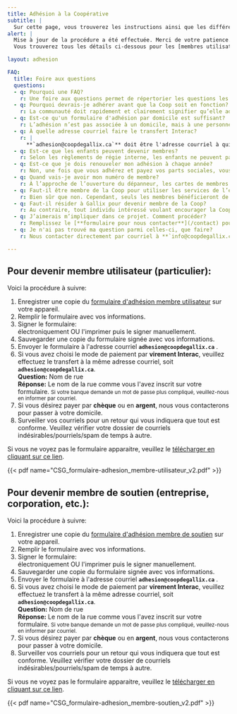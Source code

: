 ```yaml
---
title: Adhésion à la Coopérative
subtitle: |
  Sur cette page, vous trouverez les instructions ainsi que les différents formulaires d'adhésion pour devenir membre de la Coopérative.
alert: |
  Mise à jour de la procédure a été effectuée. Merci de votre patience.  
  Vous trouverez tous les détails ci-dessous pour les [membres utilisateurs](#pour-les-futurs-membres-utilisateurs) et les [membres de soutien](#pour-les-futurs-membres-de-soutien) ainsi qu'une [Foire aux questions](#foire-aux-questions) au bas de la page.

layout: adhesion

FAQ:
  title: Foire aux questions
  questions:
  - q: Pourquoi une FAQ?
    r: Une foire aux questions permet de répertorier les questions les plus fréquemment posées par les membres de la communauté. Si vous croyez que des clarifications sont nécessaires, veuillez [**entrer en contact avec nous**](/contact).
  - q: Pourquoi devrais-je adhérer avant que la Coop soit en fonction?
    r: La communauté doit rapidement et clairement signifier qu’elle adhère et soutient ce projet. Au-delà de l’aspect monétaire (Part sociale), les personnes qui officialisent leur adhésion en remplissant le formulaire et en versant le montant des parts sociales donnent un signal fort aux bailleurs de fonds et aux organisations que le projet est sérieux et que la population l’appuie. Ceci permettra sans doute de faciliter les démarches administratives et de compléter les travaux plus rapidement et à moindre coût.
  - q: Est-ce qu'un formulaire d'adhésion par domicile est suffisant?
    r: L’adhésion n’est pas associée à un domicile, mais à une personne physique. Chaque individu désirant devenir membre utilisateur doit remplir son propre formulaire et cotiser le montant requis. Les rabais et autres avantages seront aux personnes qui sont membres utilisateurs et non par domicile.
  - q: À quelle adresse courriel faire le transfert Interac?
    r: |
      **`adhesion@coopdegallix.ca`** doit être l'adresse courriel à qui envoyer les transferts Interac.
  - q: Est-ce que les enfants peuvent devenir membres?
    r: Selon les règlements de régie interne, les enfants ne peuvent pas devenir membres. Cependant, ils pourront bénéficier des rabais en utilisant la carte de membre de leurs parents.
  - q: Est-ce que je dois renouveler mon adhésion à chaque année?
    r: Non, une fois que vous adhérez et payez vos parts sociales, vous demeurez membre aussi longtemps que vous ne retirez pas votre argent.
  - q: Quand vais-je avoir mon numéro de membre?
    r: À l’approche de l’ouverture du dépanneur, les cartes de membres seront transmises aux membres utilisateurs.
  - q: Faut-il être membre de la Coop pour utiliser les services de l’épicerie ou de la station-service?
    r: Bien sûr que non. Cependant, seuls les membres bénéficieront de certains avantages qui leur seront offerts.
  - q: Faut-il résider à Gallix pour devenir membre de la Coop?
    r: Au contraire, tout individu intéressé voulant encourager la Coop peut y adhérer! Que vous soyez touristes de passage ou réguliers, résidents de villes voisines ou des grands centres comme Montréal, vous êtes les bienvenus.
  - q: J’aimerais m’impliquer dans ce projet. Comment procéder?
    r: Remplissez le [**formulaire pour nous contacter**](/contact) pour nous faire connaître votre intention. Un membre du Conseil d'administration entrera en communication avec vous.
  - q: Je n'ai pas trouvé ma question parmi celles-ci, que faire?
    r: Nous contacter directement par courriel à **`info@coopdegallix.ca`** ou en utilisant la [**page dédiée pour nous contacter**](/contact).

---
```


## Pour devenir membre utilisateur (particulier):

Voici la procédure à suivre:
1. Enregistrer une copie du [<i class="fas fa-download text-dark"></i> formulaire d'adhésion membre utilisateur](/fichiers/CSG_formulaire-adhesion_membre-utilisateur_v2.pdf) sur votre appareil.
2. Remplir le formulaire avec vos informations.
3. Signer le formulaire:  
   électroniquement OU l'imprimer puis le signer manuellement.
4. Sauvegarder une copie du formulaire signée avec vos informations.
5. Envoyer le formulaire à l'adresse courriel **`adhesion@coopdegallix.ca`** .
6. Si vous avez choisi le mode de paiement par **virement Interac**, veuillez effectuez le transfert à la même adresse courriel, soit **`adhesion@coopdegallix.ca`**.  
   **Question:** Nom de rue  
   **Réponse:** Le nom de la rue comme vous l'avez inscrit sur votre formulaire. <small>Si votre banque demande un mot de passe plus compliqué, veuillez-nous en informer par courriel.</small>
7. Si vous désirez payer par **chèque** ou en **argent**, nous vous contacterons pour passer à votre domicile.
8. Surveiller vos courriels pour un retour qui vous indiquera que tout est conforme.
   Veuillez vérifier votre dossier de courriels indésirables/pourriels/spam de temps à autre.

Si vous ne voyez pas le formulaire apparaitre, veuillez le [télécharger en cliquant sur ce lien](/fichiers/CSG_formulaire-adhesion_membre-utilisateur_v2.pdf).

{{< pdf name="CSG_formulaire-adhesion_membre-utilisateur_v2.pdf" >}}

## Pour devenir membre de soutien (entreprise, corporation, etc.):

Voici la procédure à suivre:
1. Enregistrer une copie du [<i class="fas fa-download text-dark"></i> formulaire d'adhésion membre de soutien](/fichiers/CSG_formulaire-adhesion_membre-soutien_v2.pdf) sur votre appareil.
2. Remplir le formulaire avec vos informations.
3. Signer le formulaire:  
   électroniquement OU l'imprimer puis le signer manuellement.
4. Sauvegarder une copie du formulaire signée avec vos informations.
5. Envoyer le formulaire à l'adresse courriel **`adhesion@coopdegallix.ca`** .
6. Si vous avez choisi le mode de paiement par **virement Interac**, veuillez effectuez le transfert à la même adresse courriel, soit **`adhesion@coopdegallix.ca`**.  
   **Question:** Nom de rue  
   **Réponse:** Le nom de la rue comme vous l'avez inscrit sur votre formulaire. <small>Si votre banque demande un mot de passe plus compliqué, veuillez-nous en informer par courriel.</small>
7. Si vous désirez payer par **chèque** ou en **argent**, nous vous contacterons pour passer à votre domicile.
8. Surveiller vos courriels pour un retour qui vous indiquera que tout est conforme.
   Veuillez vérifier votre dossier de courriels indésirables/pourriels/spam de temps à autre.

Si vous ne voyez pas le formulaire apparaitre, veuillez le [télécharger en cliquant sur ce lien](/fichiers/CSG_formulaire-adhesion_membre-soutien_v2.pdf).

{{< pdf name="CSG_formulaire-adhesion_membre-soutien_v2.pdf" >}}